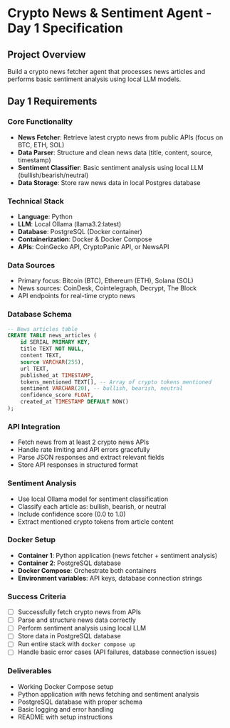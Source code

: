 # Crypto News & Sentiment Agent - Day 1 Specification

## Project Overview
Build a crypto news fetcher agent that processes news articles and performs basic sentiment analysis using local LLM models.

## Day 1 Requirements

### Core Functionality
- **News Fetcher**: Retrieve latest crypto news from public APIs (focus on BTC, ETH, SOL)
- **Data Parser**: Structure and clean news data (title, content, source, timestamp)
- **Sentiment Classifier**: Basic sentiment analysis using local LLM (bullish/bearish/neutral)
- **Data Storage**: Store raw news data in local Postgres database

### Technical Stack
- **Language**: Python
- **LLM**: Local Ollama (llama3.2:latest)
- **Database**: PostgreSQL (Docker container)
- **Containerization**: Docker & Docker Compose
- **APIs**: CoinGecko API, CryptoPanic API, or NewsAPI

### Data Sources
- Primary focus: Bitcoin (BTC), Ethereum (ETH), Solana (SOL)
- News sources: CoinDesk, Cointelegraph, Decrypt, The Block
- API endpoints for real-time crypto news

### Database Schema
```sql
-- News articles table
CREATE TABLE news_articles (
    id SERIAL PRIMARY KEY,
    title TEXT NOT NULL,
    content TEXT,
    source VARCHAR(255),
    url TEXT,
    published_at TIMESTAMP,
    tokens_mentioned TEXT[], -- Array of crypto tokens mentioned
    sentiment VARCHAR(20), -- bullish, bearish, neutral
    confidence_score FLOAT,
    created_at TIMESTAMP DEFAULT NOW()
);
```

### API Integration
- Fetch news from at least 2 crypto news APIs
- Handle rate limiting and API errors gracefully
- Parse JSON responses and extract relevant fields
- Store API responses in structured format

### Sentiment Analysis
- Use local Ollama model for sentiment classification
- Classify each article as: bullish, bearish, or neutral
- Include confidence score (0.0 to 1.0)
- Extract mentioned crypto tokens from article content

### Docker Setup
- **Container 1**: Python application (news fetcher + sentiment analysis)
- **Container 2**: PostgreSQL database
- **Docker Compose**: Orchestrate both containers
- **Environment variables**: API keys, database connection strings

### Success Criteria
- [ ] Successfully fetch crypto news from APIs
- [ ] Parse and structure news data correctly
- [ ] Perform sentiment analysis using local LLM
- [ ] Store data in PostgreSQL database
- [ ] Run entire stack with `docker compose up`
- [ ] Handle basic error cases (API failures, database connection issues)

### Deliverables
- Working Docker Compose setup
- Python application with news fetching and sentiment analysis
- PostgreSQL database with proper schema
- Basic logging and error handling
- README with setup instructions

